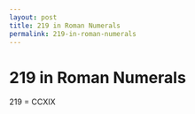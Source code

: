 ```yaml
---
layout: post
title: 219 in Roman Numerals
permalink: 219-in-roman-numerals
---
```


# 219 in Roman Numerals

219 = CCXIX
